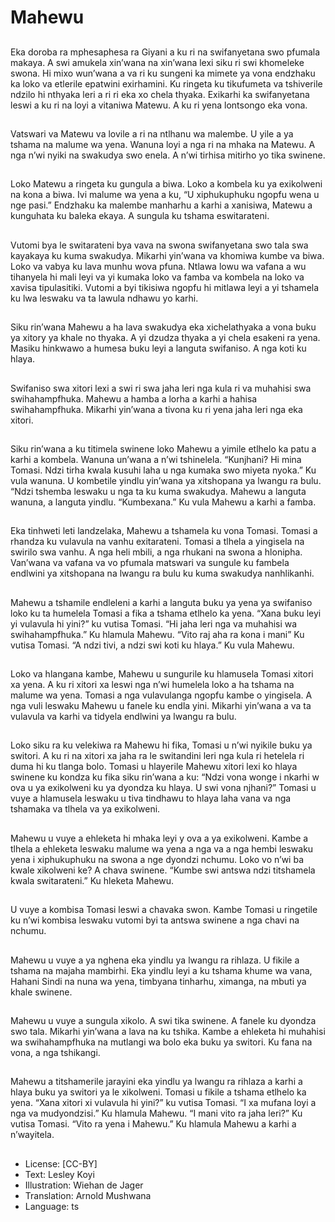 # Mahewu

##
Eka doroba ra mphesaphesa ra Giyani a
ku ri na swifanyetana swo pfumala
makaya. A swi amukela xin’wana na
xin’wana lexi siku ri swi
khomeleke swona.
Hi mixo wun’wana a va ri ku sungeni ka
mimete ya vona
endzhaku ka loko va etlerile epatwini
exirhamini. Ku ringeta ku tikufumeta
va tshiverile ndzilo hi nthyaka leri a ri ri
eka xo chela thyaka.
Exikarhi ka swifanyetana leswi a ku ri na
loyi a vitaniwa Matewu. A ku ri yena
lontsongo
eka vona.

##
Vatswari va Matewu va lovile a ri na
ntlhanu wa malembe. U yile a ya tshama
na malume wa yena. Wanuna loyi a nga ri
na mhaka na Matewu. A nga n’wi nyiki na
swakudya swo enela. A n’wi tirhisa
mitirho yo tika swinene.

##
Loko Matewu a ringeta ku gungula a
biwa. Loko a kombela ku ya exikolweni
na kona a biwa. Ivi malume wa yena a ku,
“U xiphukuphuku ngopfu wena u nge
pasi.”
Endzhaku ka malembe manharhu a karhi
a xanisiwa, Matewu a kunguhata ku
baleka ekaya. A sungula ku
tshama eswitarateni.

##
Vutomi bya le switarateni bya vava na
swona swifanyetana swo tala swa
kayakaya ku kuma swakudya. Mikarhi
yin’wana va khomiwa kumbe va biwa.
Loko va vabya ku lava munhu wova
pfuna.
Ntlawa lowu wa vafana a wu tihanyela hi
mali leyi va yi kumaka loko va famba va
kombela na loko va xavisa tipulasitiki.
Vutomi a byi tikisiwa ngopfu hi mitlawa
leyi a yi tshamela ku lwa leswaku va ta
lawula ndhawu yo
karhi.

##
Siku rin’wana Mahewu a ha lava
swakudya eka xichelathyaka a
vona buku ya xitory ya khale no thyaka. A
yi dzudza thyaka a yi chela esakeni ra
yena.
Masiku hinkwawo a humesa buku leyi a
languta swifaniso. A nga koti ku hlaya.

##
Swifaniso swa xitori lexi a swi ri swa jaha
leri nga kula ri va muhahisi swa
swihahampfhuka.
Mahewu a hamba a lorha a karhi a
hahisa swihahampfhuka. Mikarhi
yin’wana a tivona ku ri yena jaha leri nga
eka xitori.

##
Siku rin’wana a ku titimela swinene loko
Mahewu a yimile etlhelo ka patu a karhi a
kombela. Wanuna un’wana a n’wi
tshinelela. “Kunjhani?
Hi mina Tomasi. Ndzi tirha kwala kusuhi
laha u nga kumaka swo miyeta nyoka.”
Ku vula wanuna.
U kombetile yindlu yin’wana ya
xitshopana ya lwangu ra bulu.
“Ndzi tshemba leswaku u nga ta ku kuma
swakudya.
Mahewu a languta wanuna, a languta
yindlu. “Kumbexana.” Ku vula Mahewu a
karhi a famba.

##
Eka tinhweti leti landzelaka, Mahewu a
tshamela ku vona Tomasi. Tomasi a
rhandza ku vulavula na vanhu exitarateni.
Tomasi a tlhela a yingisela na swirilo swa
vanhu. A nga heli mbili, a nga rhukani na
swona a hlonipha.
Van’wana va vafana va vo pfumala
matswari va sungule ku fambela endlwini
ya xitshopana na lwangu ra
bulu ku kuma swakudya nanhlikanhi.

##
Mahewu a tshamile endleleni a karhi a
languta buku ya yena ya swifaniso loko
ku ta humelela Tomasi a fika a tshama
etlhelo ka yena.
“Xana buku leyi yi vulavula hi yini?” ku
vutisa Tomasi.
“Hi jaha leri nga va muhahisi wa
swihahampfhuka.” Ku hlamula
Mahewu.
“Vito raj aha ra kona i mani” Ku vutisa
Tomasi.
“A ndzi tivi, a ndzi swi koti ku hlaya.” Ku
vula Mahewu.

##
Loko va hlangana kambe, Mahewu u
sungurile ku hlamusela Tomasi xitori xa
yena. A ku ri xitori xa leswi nga n’wi
humelela loko a ha tshama na malume
wa yena.
Tomasi a nga vulavulanga ngopfu kambe
o yingisela. A nga vuli leswaku Mahewu u
fanele ku endla yini.
Mikarhi yin’wana a va ta vulavula va karhi
va tidyela endlwini ya lwangu ra bulu.

##
Loko siku ra ku velekiwa ra Mahewu hi
fika, Tomasi u n’wi nyikile buku ya
switori. A ku ri na xitori xa jaha ra le
switandini leri nga kula ri hetelela ri
duma hi ku tlanga
bolo.
Tomasi u hlayerile Mahewu xitori lexi ko
hlaya swinene ku kondza ku fika siku
rin’wana a ku:
“Ndzi vona wonge i nkarhi w ova u ya
exikolweni ku ya dyondza ku hlaya. U swi
vona njhani?”
Tomasi u vuye a hlamusela leswaku u
tiva tindhawu to hlaya laha vana va nga
tshamaka va tlhela va ya exikolweni.

##
Mahewu u vuye a ehleketa hi mhaka leyi
y ova a ya exikolweni. Kambe a tlhela a
ehleketa leswaku malume wa yena a nga
va a nga hembi leswaku yena i
xiphukuphuku na swona a nge dyondzi
nchumu.
Loko vo n’wi ba kwale xikolweni ke? A
chava swinene. “Kumbe swi antswa ndzi
titshamela kwala switarateni.” Ku hleketa
Mahewu.

##
U vuye a kombisa Tomasi leswi a
chavaka swon. Kambe Tomasi u ringetile
ku n’wi kombisa leswaku vutomi byi ta
antswa swinene a nga chavi na nchumu.

##
Mahewu u vuye a ya nghena eka yindlu
ya lwangu ra rihlaza. U
fikile a tshama na majaha mambirhi.
Eka yindlu leyi a ku tshama khume wa
vana, Hahani Sindi na nuna wa yena,
timbyana tinharhu, ximanga, na mbuti ya
khale swinene.

##
Mahewu u vuye a sungula xikolo. A swi
tika swinene. A fanele ku dyondza swo
tala.
Mikarhi yin’wana a lava na ku tshika.
Kambe a ehleketa hi muhahisi wa
swihahampfhuka na mutlangi wa bolo
eka buku ya switori. Ku fana na vona, a
nga tshikangi.

##
Mahewu a titshamerile jarayini eka yindlu
ya lwangu ra rihlaza a karhi a hlaya buku
ya switori ya le xikolweni. Tomasi u fikile
a tshama etlhelo ka yena.
“Xana xitori xi vulavula hi yini?” ku vutisa
Tomasi.
“I xa mufana loyi a nga va mudyondzisi.”
Ku hlamula Mahewu.
“I mani vito ra jaha leri?” Ku vutisa
Tomasi.
“Vito ra yena i Mahewu.” Ku hlamula
Mahewu a karhi a n’wayitela.

##
* License: [CC-BY]
* Text: Lesley Koyi
* Illustration: Wiehan de Jager
* Translation: Arnold Mushwana
* Language: ts
